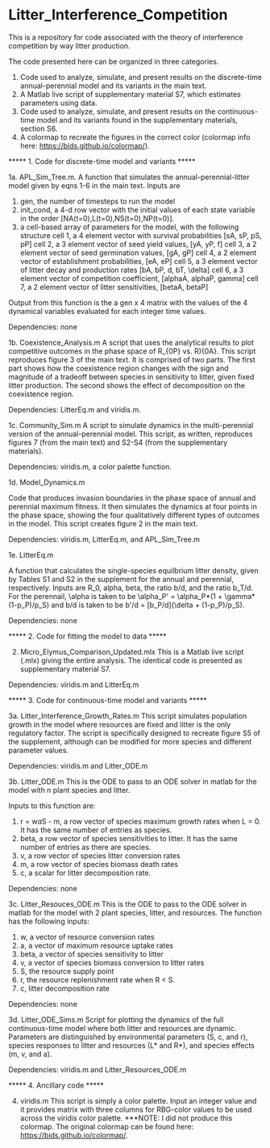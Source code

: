 # Litter_Interference_Competition
This is a repository for code associated with the theory of interference competition by way litter production.

The code presented here can be organized in three categories.
1. Code used to analyze, simulate, and present results on the discrete-time annual-perennial model and its variants in the main text. 
2. A Matlab live script of supplementary material S7, which estimates parameters using data.
3. Code used to analyze, simulate, and present results on the continuous-time model and its variants found in the supplementary materials, section S6. 
4. A colormap to recreate the figures in the correct color (colormap info here: https://bids.github.io/colormap/).



***** 1. Code for discrete-time model and variants *****

1a. APL_Sim_Tree.m.
A function that simulates the annual-perennial-litter model given by eqns 1-6 in the main text. Inputs are 
1. gen, the number of timesteps to run the model
2. init_cond, a 4-d row vector with the initial values of each state variable in the order [NA(t=0),L(t=0),NS(t=0),NP(t=0)].
3. a cell-based array of parameters for the model, with the following structure
	cell 1, a 4 element vector with survival probabilities [sA, sP, pS, pP]
	cell 2, a 3 element vector of seed yield values, [yA, yP, f]
	cell 3, a 2 element vector of seed germination values, [gA, gP]
	cell 4, a 2 element vector of establishment probabilities, [eA, eP]
	cell 5, a 3 element vector of litter decay and production rates [bA, bP, d, bT, \delta]
	cell 6, a 3 element vector of competition coefficient, [alphaA, alphaP, gamma]
	cell 7, a 2 element vector of litter sensitivities, [betaA, betaP]

Output from this function is the a gen x 4 matrix with the values of the 4 dynamical variables evaluated for each integer time values.

Dependencies: none



1b. Coexistence_Analysis.m
A script that uses the analytical results to plot competitive outcomes in the phase space of R_{0P} vs. R){0A}. This script reproduces figure 3 of the main text. It is comprised of two parts. The first part shows how the coexistence region changes with the sign and magnitude of a tradeoff between species in sensitivity to litter, given fixed litter production. The second shows the effect of decomposition on the coexistence region.

Dependencies: LitterEq.m and viridis.m.



1c. Community_Sim.m
A script to simulate dynamics in the multi-perennial version of the annual-perennial model. This script, as written, reproduces figures 7 (from the main text) and S2-S4 (from the supplementary materials). 

Dependencies: viridis.m, a color palette function.



1d. Model_Dynamics.m

Code that produces invasion boundaries in the phase space of annual and perennial maximum fitness. It then simulates the dynamics at four points in the phase space, showing the four qualitatively different types of outcomes in the model. This script creates figure 2 in the main text.  

Dependencies: viridis.m, LitterEq.m, and APL_Sim_Tree.m



1e. LitterEq.m

A function that calculates the single-species equilbrium litter density, given by Tables S1 and S2 in the supplement for the annual and perennial, respectively. Inputs are R_0, alpha, beta, the ratio b/d, and the ratio b_T/d. For the perennail, \alpha is taken to be \alpha_P' = \alpha_P*(1 + \gamma*(1-p_P)/p_S) and b/d is taken to be b'/d = [b_P/d](\delta + (1-p_P)/p_S).

Dependencies: none



***** 2. Code for fitting the model to data *****

2. Micro_Elymus_Comparison_Updated.mlx
This is a Matlab live script (.mlx) giving the entire analysis. The identical code is presented as supplementary material S7.

Dependencies: viridis.m and LitterEq.m



***** 3. Code for continuous-time model and variants *****

3a. Litter_Interference_Growth_Rates.m
This script simulates population growth in the model where resources are fixed and litter is the only regulatory factor. The script is specifically designed to recreate figure S5 of the supplement, although can be modified for more species and different parameter values.

Dependencies: viridis.m and Litter_ODE.m




3b. Litter_ODE.m
This is the ODE to pass to an ODE solver in matlab for the model with n plant species and litter.

Inputs to this function are:
1. r = w*a*S - m, a row vector of species maximum growth rates when L = 0. It has the same number of entries as species.
2. beta, a row vector of species sensitivities to litter. It has the same number of entries as there are species.
3. v, a row vector of species litter conversion rates
4. m, a row vector of species biomass death rates
5. c, a scalar for litter decomposition rate.

Dependencies: none




3c. Litter_Resouces_ODE.m
This is the ODE to pass to the ODE solver in matlab for the model with 2 plant species, litter, and resources. The function has the following inputs:
1. w, a vector of resource conversion rates
2. a, a vector of maximum resource uptake rates
3. beta, a vector of species sensitivity to litter
4. v, a vector of species biomass conversion to litter rates
5. S, the resource supply point
6. r, the resource replenishment rate when R < S.
7. c, litter decomposition rate

Dependencies: none




3d. Litter_ODE_Sims.m
Script for plotting the dynamics of the full continuous-time model where both litter and resources are dynamic. Parameters are distinguished by environmental parameters (S, c, and r), species responses to litter and resources (L* and R*), and species effects (m, v, and a). 

Dependencies: viridis.m and Litter_Resources_ODE.m



***** 4. Ancillary code *****

4. viridis.m
This script is simply a color palette. Input an integer value and it provides matrix with three columns for RBG-color values to be used across the viridis color palette. 
***NOTE: I did not produce this colormap. The original colormap can be found here: https://bids.github.io/colormap/. 
